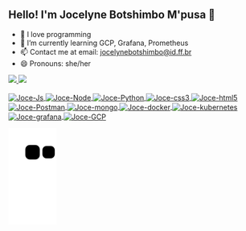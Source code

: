 ## Hello! I'm Jocelyne Botshimbo M'pusa 👋

- 🔭 I love programming
- 🌱 I’m currently learning GCP, Grafana, Prometheus
- 📫 Contact me at email: jocelynebotshimbo@id.ff.br
- 😄 Pronouns: she/her

<div>
  <a href="https://beacons.ai/JocelyneBotshimbo">
  <img height="180em" src="https://github-readme-stats.vercel.app/api?username=JocelyneBotshimbo&show_icons=true&theme=dracula&include_all_commits=true&count_private=true"/>  
  <img height="180em" src="https://github-readme-stats.vercel.app/api/top-langs/?username=JocelyneBotshimbo&layout=compact&langs_count=16&theme=dracula"/>
</div>
<div style="display: inline_block"><br>
  
  <img align= "center" alt="Joce-Js" height="30" width="40" src="https://cdn.jsdelivr.net/gh/devicons/devicon@latest/icons/javascript/javascript-plain.svg"/> 
  <img align= "center" alt="Joce-Node" height="30" width="40" src="https://cdn.jsdelivr.net/gh/devicons/devicon@latest/icons/nodejs/nodejs-plain-wordmark.svg"/> 
  <img align= "center" alt="Joce-Python" height="40" width="40" src="https://cdn.jsdelivr.net/gh/devicons/devicon@latest/icons/python/python-original-wordmark.svg"/> 
  <img align= "center" alt="Joce-css3" height="40" width="40" src="https://cdn.jsdelivr.net/gh/devicons/devicon@latest/icons/css3/css3-plain-wordmark.svg"/>
  <img align= "center" alt="Joce-html5" height="40" width="40" src="https://cdn.jsdelivr.net/gh/devicons/devicon@latest/icons/html5/html5-plain-wordmark.svg"/>
  <img align= "center" alt="Joce-Postman" height="80" width="80" src="https://cdn.jsdelivr.net/gh/devicons/devicon@latest/icons/postman/postman-original-wordmark.svg"/> 
  <img align= "center" alt="Joce-mongo" height="50" width="50" src="https://cdn.jsdelivr.net/gh/devicons/devicon@latest/icons/mongodb/mongodb-plain-wordmark.svg"/>
  <img align= "center" alt="Joce-docker" height="50" width="50" src="https://cdn.jsdelivr.net/gh/devicons/devicon@latest/icons/docker/docker-original-wordmark.svg"/>
  <img align= "center" alt="Joce-kubernetes" height="50" width="50" src="https://cdn.jsdelivr.net/gh/devicons/devicon@latest/icons/kubernetes/kubernetes-plain-wordmark.svg"/>
  <img align= "center" alt="Joce-grafana" height="40" width="40" src="https://cdn.jsdelivr.net/gh/devicons/devicon@latest/icons/grafana/grafana-plain-wordmark.svg"/>
  <img align= "center" alt="Joce-GCP" height="90" width="90" src="https://cdn.jsdelivr.net/gh/devicons/devicon@latest/icons/googlecloud/googlecloud-original-wordmark.svg"/>
</div>
          
![snake gif](https://github.com/JocelyneBotshimbo/jocelynebotshimbo/blob/output/github-contribution-grid-snake.svg)
           
       
          
          

  
      
               
  

